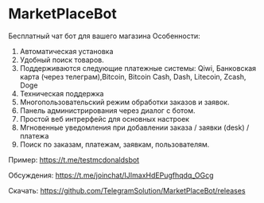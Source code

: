 # MarketPlaceBot
Бесплатный чат бот для вашего магазина
Особенности:
1) Автоматическая установка
2) Удобный поиск товаров.
3) Поддерживаются следующие платежные системы: Qiwi, Банковская карта (через телеграм),Bitcoin, Bitcoin Cash, Dash, Litecoin, Zcash, Doge
4) Техническая поддержка
5) Многопользовательский режим обработки заказов и заявок.
6) Панель администрирования через диалог с ботом.
7) Простой веб интрерфейс для основных настроек
8) Мгновенные уведомления при добавлении заказа / заявки (desk) / платежа
9) Поиск по заказам, платежам, заявкам, пользователям.

Пример:
https://t.me/testmcdonaldsbot

Обсуждения:
https://t.me/joinchat/IJImaxHdEPugfhqdq_OGcg

Скачать:
https://github.com/TelegramSolution/MarketPlaceBot/releases


